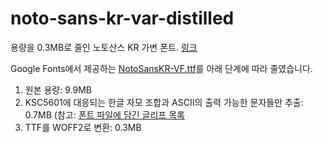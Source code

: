 # noto-sans-kr-var-distilled

용량을 0.3MB로 줄인 노토산스 KR 가변 폰트. [링크](./NotoSansKR-VF-distilled.woff2)

Google Fonts에서 제공하는 [NotoSansKR-VF.ttf](https://github.com/googlefonts/noto-cjk/blob/main/Sans/Variable/TTF/Subset/NotoSansKR-VF.ttf)를 아래 단계에 따라 줄였습니다.

1. 원본 용량: 9.9MB
2. KSC5601에 대응되는 한글 자모 조합과 ASCII의 출력 가능한 문자들만 추출: 0.7MB (참고: [폰트 파일에 담긴 글리프 목록](./glyphs.txt)
3. TTF를 WOFF2로 변환: 0.3MB
